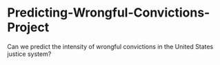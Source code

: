 # Predicting-Wrongful-Convictions-Project
Can we predict the intensity of wrongful convictions in the United States justice system?

